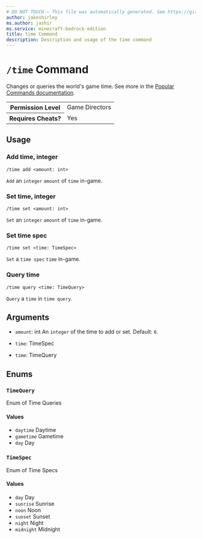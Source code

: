 ```yaml
---
# DO NOT TOUCH — This file was automatically generated. See https://github.com/mojang/minecraftapidocsgenerator to modify descriptions, examples, etc.
author: jakeshirley
ms.author: jashir
ms.service: minecraft-bedrock-edition
title: time Command
description: Description and usage of the time command
---
```

# `/time` Command
Changes or queries the world's game time. See more in the [Popular Commands documentation](https://learn.microsoft.com/minecraft/creator/documents/commandspopularcommands#time).

<table>
  <tr>
    <th>Permission Level</th>
    <td>Game Directors</td>
  </tr>
  <tr>
    <th>Requires Cheats?</th>
    <td>Yes</td>
  </tr>
</table>

## Usage
### Add time, integer
`/time add <amount: int>`

`Add` an `integer` `amount` of `time` in-game.

### Set time, integer
`/time set <amount: int>`

`Set` an `integer` `amount` of `time` in-game.

### Set time spec
`/time set <time: TimeSpec>`

`Set` a `time spec` `time` in-game.

### Query time
`/time query <time: TimeQuery>`

`Query` a `time` in `time query`.

## Arguments
- `amount`: int
An `integer` of the time to add or set.
Default: `0`.
- `time`: TimeSpec

- `time`: TimeQuery


## Enums
### `TimeQuery`
Enum of Time Queries

#### Values
- `daytime`
Daytime
- `gametime`
Gametime
- `day`
Day

### `TimeSpec`
Enum of Time Specs

#### Values
- `day`
Day
- `sunrise`
Sunrise
- `noon`
Noon
- `sunset`
Sunset
- `night`
Night
- `midnight`
Midnight

